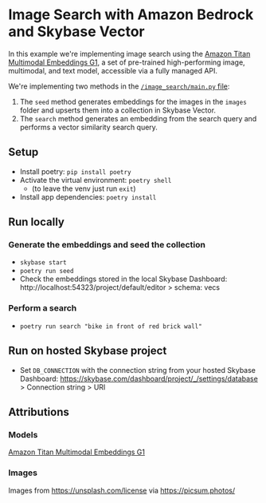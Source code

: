 # Image Search with Amazon Bedrock and Skybase Vector

In this example we're implementing image search using the [Amazon Titan Multimodal Embeddings G1](https://aws.amazon.com/bedrock/titan), a set of pre-trained high-performing image, multimodal, and text model, accessible via a fully managed API.

We're implementing two methods in the [`/image_search/main.py` file](/image_search/main.py):

1. The `seed` method generates embeddings for the images in the `images` folder and upserts them into a collection in Skybase Vector.
2. The `search` method generates an embedding from the search query and performs a vector similarity search query.

## Setup

- Install poetry: `pip install poetry`
- Activate the virtual environment: `poetry shell`
  - (to leave the venv just run `exit`)
- Install app dependencies: `poetry install`

## Run locally

### Generate the embeddings and seed the collection

- `skybase start`
- `poetry run seed`
- Check the embeddings stored in the local Skybase Dashboard: http://localhost:54323/project/default/editor > schema: vecs

### Perform a search

- `poetry run search "bike in front of red brick wall"`

## Run on hosted Skybase project

- Set `DB_CONNECTION` with the connection string from your hosted Skybase Dashboard: https://skybase.com/dashboard/project/_/settings/database > Connection string > URI

## Attributions

### Models

[Amazon Titan Multimodal Embeddings G1](https://docs.aws.amazon.com/bedrock/latest/userguide/model-parameters-titan-embed-mm.html)

### Images

Images from https://unsplash.com/license via https://picsum.photos/
